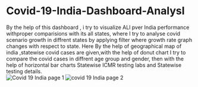 # Covid-19-India-Dashboard-AnalysI
By the help of this dashboard , i try to visualize ALl pver India performance withproper comparisions with its all states, where I try to analyse covid scenario growth in diffrent states by applying filter where growth rate graph changes with respect to state. 
Here By the help of geographical map of india ,statewise covid cases are given,with the help of donut chart I try to compare the covid cases in diffrent age group and gender, then with the help of horizontal bar charts Statewise ICMR testing labs and Statewise testing details.  
![Covid 19 India page 1](https://github.com/07adarsh/Covid-19-India-Dashboard-Analysis/assets/141519650/a29fa647-310e-4116-8c35-a30f81245f4d)
![covid 19 India page 2](https://github.com/07adarsh/Covid-19-India-Dashboard-Analysis/assets/141519650/6e32e3fc-8c1d-4bb1-bd9d-cf859e0dffd0)
